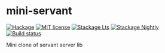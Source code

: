 # mini-servant

[![Hackage](https://img.shields.io/hackage/v/mini-servant.svg?logo=haskell)](https://hackage.haskell.org/package/mini-servant)
[![MIT license](https://img.shields.io/badge/license-MIT-blue.svg)](LICENSE)
[![Stackage Lts](http://stackage.org/package/mini-servant/badge/lts)](http://stackage.org/lts/package/mini-servant)
[![Stackage Nightly](http://stackage.org/package/mini-servant/badge/nightly)](http://stackage.org/nightly/package/mini-servant)
[![Build status](https://img.shields.io/travis/epicallan/mini-servant.svg?logo=travis)](https://travis-ci.org/epicallan/mini-servant)

Mini clone of servant server lib
